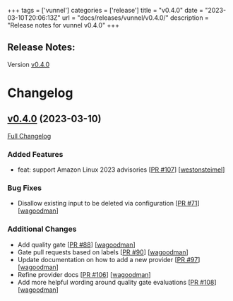 +++
tags = ['vunnel']
categories = ['release']
title = "v0.4.0"
date = "2023-03-10T20:06:13Z"
url = "docs/releases/vunnel/v0.4.0/"
description = "Release notes for vunnel v0.4.0"
+++

## Release Notes:
Version [v0.4.0](https://github.com/anchore/vunnel/releases/tag/v0.4.0)

# Changelog

## [v0.4.0](https://github.com/anchore/vunnel/tree/v0.4.0) (2023-03-10)

[Full Changelog](https://github.com/anchore/vunnel/compare/v0.3.4...v0.4.0)

### Added Features

- feat: support Amazon Linux 2023 advisories [[PR #107](https://github.com/anchore/vunnel/pull/107)] [[westonsteimel](https://github.com/westonsteimel)]

### Bug Fixes

- Disallow existing input to be deleted via configuration [[PR #71](https://github.com/anchore/vunnel/pull/71)] [[wagoodman](https://github.com/wagoodman)]

### Additional Changes

- Add quality gate [[PR #88](https://github.com/anchore/vunnel/pull/88)] [[wagoodman](https://github.com/wagoodman)]
- Gate pull requests based on labels [[PR #90](https://github.com/anchore/vunnel/pull/90)] [[wagoodman](https://github.com/wagoodman)]
- Update documentation on how to add a new provider [[PR #97](https://github.com/anchore/vunnel/pull/97)] [[wagoodman](https://github.com/wagoodman)]
- Refine provider docs [[PR #106](https://github.com/anchore/vunnel/pull/106)] [[wagoodman](https://github.com/wagoodman)]
- Add more helpful wording around quality gate evaluations [[PR #108](https://github.com/anchore/vunnel/pull/108)] [[wagoodman](https://github.com/wagoodman)]
